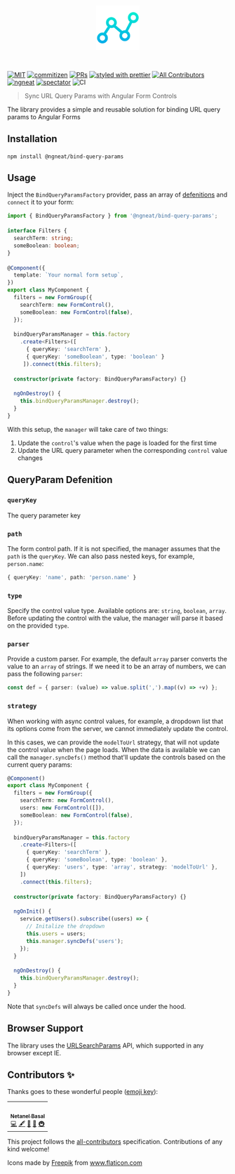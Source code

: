 <p align="center">
 <img width="20%" height="20%" src="./logo.svg">
</p>

<br />

[![MIT](https://img.shields.io/packagist/l/doctrine/orm.svg?style=flat-square)]()
[![commitizen](https://img.shields.io/badge/commitizen-friendly-brightgreen.svg?style=flat-square)]()
[![PRs](https://img.shields.io/badge/PRs-welcome-brightgreen.svg?style=flat-square)]()
[![styled with prettier](https://img.shields.io/badge/styled_with-prettier-ff69b4.svg?style=flat-square)](https://github.com/prettier/prettier)
[![All Contributors](https://img.shields.io/badge/all_contributors-0-orange.svg?style=flat-square)](#contributors-)
[![ngneat](https://img.shields.io/badge/@-ngneat-383636?style=flat-square&labelColor=8f68d4)](https://github.com/ngneat/)
[![spectator](https://img.shields.io/badge/tested%20with-spectator-2196F3.svg?style=flat-square)]()
![CI](https://github.com/ngneat/bind-query-params/workflows/Bind%20query%20params/badge.svg?branch=master)

> Sync URL Query Params with Angular Form Controls

The library provides a simple and reusable solution for binding URL query params to Angular Forms

## Installation

`npm install @ngneat/bind-query-params`

## Usage

Inject the `BindQueryParamsFactory` provider, pass an array of [defenitions](#QueryParamDefenition) and `connect` it to your form:

<!-- prettier-ignore -->
```ts
import { BindQueryParamsFactory } from '@ngneat/bind-query-params';

interface Filters {
  searchTerm: string;
  someBoolean: boolean;
}

@Component({
  template: `Your normal form setup`,
})
export class MyComponent {
  filters = new FormGroup({
    searchTerm: new FormControl(),
    someBoolean: new FormControl(false),
  });

  bindQueryParamsManager = this.factory
    .create<Filters>([
      { queryKey: 'searchTerm' },
      { queryKey: 'someBoolean', type: 'boolean' }
     ]).connect(this.filters);

  constructor(private factory: BindQueryParamsFactory) {}

  ngOnDestroy() {
    this.bindQueryParamsManager.destroy();
  }
}
```

With this setup, the `manager` will take care of two things:

1. Update the `control`'s value when the page is loaded for the first time
2. Update the URL query parameter when the corresponding `control` value changes

## QueryParam Defenition

### `queryKey`

The query parameter key

### `path`

The form control path. If it is not specified, the manager assumes that the `path` is the `queryKey`. We can also pass nested keys, for example, `person.name`:

```ts
{ queryKey: 'name', path: 'person.name' }
```

### `type`

Specify the control value type. Available options are:
`string`, `boolean`, `array`.
Before updating the control with the value, the manager will parse it based on the provided `type`.

### `parser`

Provide a custom parser. For example, the default `array` parser converts the value to an `array` of strings. If we need it to be an array of numbers, we can pass the following `parser`:

```ts
const def = { parser: (value) => value.split(',').map((v) => +v) };
```

### `strategy`

When working with async control values, for example, a dropdown list that its options come from the server, we cannot immediately update the control.

In this cases, we can provide the `modelToUrl` strategy, that will not update the control value when the page loads. When the data is available we can call the `manager.syncDefs()` method that'll update the controls based on the current query params:

```ts
@Component()
export class MyComponent {
  filters = new FormGroup({
    searchTerm: new FormControl(),
    users: new FormControl([]),
    someBoolean: new FormControl(false),
  });

  bindQueryParamsManager = this.factory
    .create<Filters>([
      { queryKey: 'searchTerm' },
      { queryKey: 'someBoolean', type: 'boolean' },
      { queryKey: 'users', type: 'array', strategy: 'modelToUrl' },
    ])
    .connect(this.filters);

  constructor(private factory: BindQueryParamsFactory) {}

  ngOnInit() {
    service.getUsers().subscribe((users) => {
      // Initalize the dropdown
      this.users = users;
      this.manager.syncDefs('users');
    });
  }

  ngOnDestroy() {
    this.bindQueryParamsManager.destroy();
  }
}
```

Note that `syncDefs` will always be called once under the hood.

## Browser Support

The library uses the [URLSearchParams](https://developer.mozilla.org/en-US/docs/Web/API/URLSearchParams) API, which supported in any browser except IE.

## Contributors ✨

Thanks goes to these wonderful people ([emoji key](https://allcontributors.org/docs/en/emoji-key)):

<!-- ALL-CONTRIBUTORS-LIST:START - Do not remove or modify this section -->
<!-- prettier-ignore-start -->
<!-- markdownlint-disable -->
<table>
  <tr>
    <td align="center"><a href="https://www.netbasal.com/"><img src="https://avatars1.githubusercontent.com/u/6745730?v=4?s=100" width="100px;" alt=""/><br /><sub><b>Netanel Basal</b></sub></a><br /><a href="https://github.com/@ngneat/bind-query-params/commits?author=NetanelBasal" title="Code">💻</a> <a href="#content-NetanelBasal" title="Content">🖋</a> <a href="https://github.com/@ngneat/bind-query-params/commits?author=NetanelBasal" title="Documentation">📖</a> <a href="#ideas-NetanelBasal" title="Ideas, Planning, & Feedback">🤔</a> <a href="#infra-NetanelBasal" title="Infrastructure (Hosting, Build-Tools, etc)">🚇</a></td>
  </tr>
</table>

<!-- markdownlint-restore -->
<!-- prettier-ignore-end -->

<!-- ALL-CONTRIBUTORS-LIST:END -->

This project follows the [all-contributors](https://github.com/all-contributors/all-contributors) specification. Contributions of any kind welcome!

<div>Icons made by <a href="http://www.freepik.com/" title="Freepik">Freepik</a> from <a href="https://www.flaticon.com/" title="Flaticon">www.flaticon.com</a></div>

